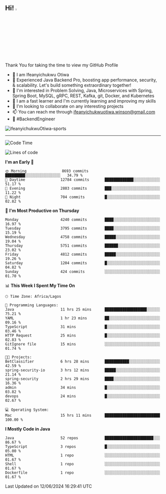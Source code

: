 <!-- BLOG-POST-LIST:START --><!-- BLOG-POST-LIST:END -->

## Hi! <img src="https://media.giphy.com/media/hvRJCLFzcasrR4ia7z/giphy.gif" width="4%"> 

Thank You for taking the time to view my GitHub Profile

- 👋 I am Ifeanyichukwu Otiwa
- 🚀 Experienced Java Backend Pro, boosting app performance, security, & scalability. Let's build something extraordinary together!
- 👀 I'm interested in Problem Solving, Java, Microservices with Spring, Spring Boot, MySQL, gRPC, REST, Kafka, git, Docker, and Kubernetes
- 🌱 I am a fast learner and I'm currently learning and improving my skills
- 💞️ I'm looking to collaborate on any interesting projects
- 📫 You can reach me through ifeanyichukwuotiwa.winson@gmail.com
- 🚀 #BackendEngineer

<p align="left" marginTop="10px"> <img src="https://komarev.com/ghpvc/?username=ifeanyichukwuOtiwa-sports&label=Profile%20views&color=0e75b6&style=for-the-badge" alt="ifeanyichukwuOtiwa-sports" /> </p>

***

<!--START_SECTION:waka-->
![Code Time](http://img.shields.io/badge/Code%20Time-2%2C609%20hrs%2037%20mins-blue)

![Lines of code](https://img.shields.io/badge/From%20Hello%20World%20I%27ve%20Written-6.7%20million%20lines%20of%20code-blue)

**I'm an Early 🐤** 

```text
🌞 Morning                8693 commits        █████████░░░░░░░░░░░░░░░░   34.79 % 
🌆 Daytime                12784 commits       █████████████░░░░░░░░░░░░   51.17 % 
🌃 Evening                2803 commits        ███░░░░░░░░░░░░░░░░░░░░░░   11.22 % 
🌙 Night                  704 commits         █░░░░░░░░░░░░░░░░░░░░░░░░   02.82 % 
```
📅 **I'm Most Productive on Thursday** 

```text
Monday                   4240 commits        ████░░░░░░░░░░░░░░░░░░░░░   16.97 % 
Tuesday                  3795 commits        ████░░░░░░░░░░░░░░░░░░░░░   15.19 % 
Wednesday                4758 commits        █████░░░░░░░░░░░░░░░░░░░░   19.04 % 
Thursday                 5751 commits        ██████░░░░░░░░░░░░░░░░░░░   23.02 % 
Friday                   4812 commits        █████░░░░░░░░░░░░░░░░░░░░   19.26 % 
Saturday                 1204 commits        █░░░░░░░░░░░░░░░░░░░░░░░░   04.82 % 
Sunday                   424 commits         ░░░░░░░░░░░░░░░░░░░░░░░░░   01.70 % 
```


📊 **This Week I Spent My Time On** 

```text
🕑︎ Time Zone: Africa/Lagos

💬 Programming Languages: 
Java                     11 hrs 25 mins      ███████████████████░░░░░░   75.21 % 
YAML                     1 hr 23 mins        ██░░░░░░░░░░░░░░░░░░░░░░░   09.16 % 
TypeScript               31 mins             █░░░░░░░░░░░░░░░░░░░░░░░░   03.46 % 
HTTP Request             25 mins             █░░░░░░░░░░░░░░░░░░░░░░░░   02.83 % 
GitIgnore file           15 mins             ░░░░░░░░░░░░░░░░░░░░░░░░░   01.74 % 

🐱‍💻 Projects: 
BetClassifier            6 hrs 28 mins       ███████████░░░░░░░░░░░░░░   42.59 % 
spring-security-io       3 hrs 12 mins       █████░░░░░░░░░░░░░░░░░░░░   21.14 % 
spring-security          2 hrs 29 mins       ████░░░░░░░░░░░░░░░░░░░░░   16.36 % 
admin                    34 mins             █░░░░░░░░░░░░░░░░░░░░░░░░   03.82 % 
devops                   24 mins             █░░░░░░░░░░░░░░░░░░░░░░░░   02.67 % 

💻 Operating System: 
Mac                      15 hrs 11 mins      █████████████████████████   100.00 % 
```

**I Mostly Code in Java** 

```text
Java                     52 repos            ██████████████████████░░░   86.67 % 
TypeScript               3 repos             █░░░░░░░░░░░░░░░░░░░░░░░░   05.00 % 
HTML                     1 repo              ░░░░░░░░░░░░░░░░░░░░░░░░░   01.67 % 
Shell                    1 repo              ░░░░░░░░░░░░░░░░░░░░░░░░░   01.67 % 
Dockerfile               1 repo              ░░░░░░░░░░░░░░░░░░░░░░░░░   01.67 % 
```




 Last Updated on 12/06/2024 16:29:41 UTC
<!--END_SECTION:waka-->

<!--
<p align="center">
![trophy](https://github-profile-trophy.vercel.app/?username=ifeanyichukwuOtiwa-sports&theme=onedark) (https://github.com/ryo-ma/github-profile-trophy)
</p>
-->

<!---
ifeanyi-otiwa/ifeanyi-otiwa is a ✨ special ✨ repository because its `README.md` (this file) appears on your GitHub profile.
You can click the Preview link to take a look at your changes.
--->
